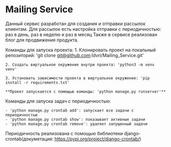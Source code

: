 # Mailing Service
Данный сервис разработан для создания и отправки рассылок клиентам.
Для рассылок есть настройка отправки с периодичностью: раз в день, раз в неделю и раз в месяц
Также в сервисе реализован блог для продвижения продукта. 

Команды для запуска проекта:
    1. Клонировать проект на локальный репозиторий: 'git clone git@github.com:Idvri/Mailing_Service.git'

    2. Создать виртуальное окружение внутри проекта: 'python3 -m venv venv'

    3. Установить зависимости проекта в виртуальное окружение: 'pip install -r requirements.txt'

    **Проект запускается с помощью команды: 'python manage.py runserver'**

Команды для запуска задач с периодичностью:

    - 'python manage.py crontab add': запускает все задачи с периодичностью
    - 'python manage.py crontab show': показывает активные задачи
    - 'python manage.py crontab remove': удаляет запущенный задачи

Периодичность реализована с помощью библиотеки django-crontab(докуметация: https://pypi.org/project/django-crontab/) 
